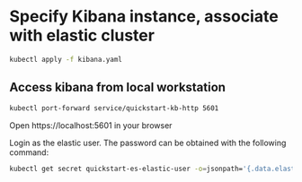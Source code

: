 # Specify Kibana instance, associate with elastic cluster
```bash
kubectl apply -f kibana.yaml
```

## Access kibana from local workstation
```bash
kubectl port-forward service/quickstart-kb-http 5601
```
Open https://localhost:5601 in your browser

Login as the elastic user. The password can be obtained with the following command:
```bash
kubectl get secret quickstart-es-elastic-user -o=jsonpath='{.data.elastic}' | base64 --decode; echo
```
